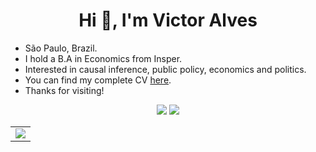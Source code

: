 <h1 align="center">Hi 👋, I'm Victor Alves</h1>

- São Paulo, Brazil.
- I hold a B.A in Economics from Insper.
- Interested in causal inference, public policy, economics and politics.
- You can find my complete CV [here](https://drive.google.com/file/d/1mAMcjV4BPWbNJinCdiM90JXm_ZwG9ml8/view?usp=sharing).
- Thanks for visiting!
  
<div align="center">
  <a target="_blank" href="https://www.linkedin.com/in/victormnalves/"><img src="https://img.shields.io/badge/-LinkedIn-0077B5?style=for-the-badge&logo=Linkedin&logoColor=white"></img></a>
  <a target="_blank" href="mailto:victormnalves@gmail.com"><img src="https://img.shields.io/badge/-Email-D14836?style=for-the-badge&logo=Gmail&logoColor=white"></img></a>
<div>

<table>
  <tr>
    <td align="center" style="padding=0;width=50%;">
      <img align="center" style="padding=0;" src="https://github-readme-stats.vercel.app/api/top-langs/?username=victormnalves&hide=MATLAB,html,tex,AMPL,JavaScript,jupyter%20notebook&layout=compact&hide_border=true&icon_color=41B883&title_color=41B883&text_color=34495E&bg_color=00000000" />
    </td>
  </tr>
</table>

